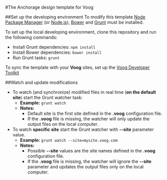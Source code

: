 #The Anchorage design template for Voog

##Set up the developing environment
To modify this template [Node Package Manager](https://www.npmjs.org/) (or [Node.js](http://www.nodejs.org/)), [Bower](http://www.bower.io/) and [Grunt](http://www.gruntjs.com/) must be installed.

To set up the local developing environment, clone this repository and run the following commands:

* Install Grunt dependencies: ```npm install```
* Install Bower dependencies: ```bower install```
* Run Grunt tasks: ```grunt```

To sync the template with your **Voog** sites, set up the [Voog Developer Toolkit](http://www.voog.com/developers/kit)

##Watch and update modifications
* To watch (and synchronize) modified files in real time (**on the default site**) start the Grunt watcher task:
  * **Example:** ```grunt watch```
  * **Notes:**
    * Default site is the first site defined in the **.voog** configuration file.
    * If the **.voog** file is missing, the watcher will only update the output files on the local computer.
* To watch **specific site** start the Grunt watcher with **--site** parameter value.
  * **Example:** ```grunt watch --site=mysite.voog.com```
  * **Notes:**
    * Possible **--site** values are the site names defined in the **.voog** configuration file.
    * If the **.voog** file is missing, the watcher will ignore the **--site** parameter and updates the output files only on the local computer.

